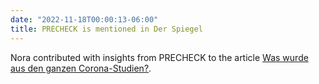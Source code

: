```yaml
---
date: "2022-11-18T00:00:13-06:00"
title: PRECHECK is mentioned in Der Spiegel
---
```

  
Nora contributed with insights from PRECHECK to the article [Was wurde aus den ganzen Corona-Studien?](https://www.spiegel.de/wissenschaft/corona-berichterstattung-wo-sind-all-die-preprints-hin-a-0425205e-9a3c-4610-a9ab-30416932bb43).
